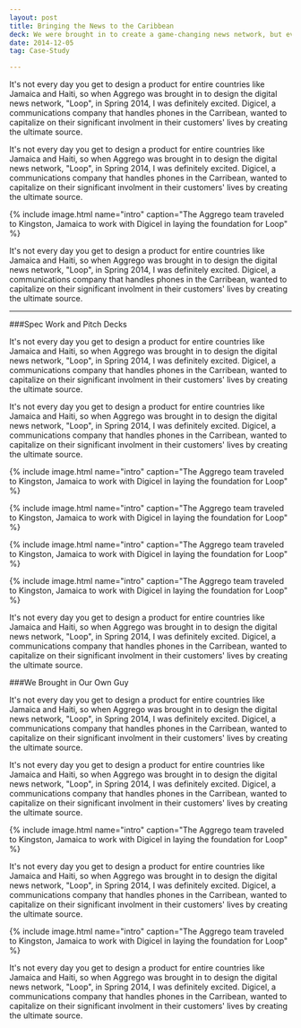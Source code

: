 ```yaml
---
layout: post
title: Bringing the News to the Caribbean
deck: We were brought in to create a game-changing news network, but eventually cast aside in favor of inhouse design and development teams.
date: 2014-12-05
tag: Case-Study

---
```


It's not every day you get to design a product for entire countries like Jamaica and Haiti, so when Aggrego was brought in to design the digital news network, "Loop", in Spring 2014, I was definitely excited. Digicel, a communications company that handles phones in the Carribean, wanted to capitalize on their significant involment in their customers' lives by creating the ultimate source.

It's not every day you get to design a product for entire countries like Jamaica and Haiti, so when Aggrego was brought in to design the digital news network, "Loop", in Spring 2014, I was definitely excited. Digicel, a communications company that handles phones in the Carribean, wanted to capitalize on their significant involment in their customers' lives by creating the ultimate source.

{% include image.html name="intro" caption="The Aggrego team traveled to Kingston, Jamaica to work with Digicel in laying the foundation for Loop" %}

It's not every day you get to design a product for entire countries like Jamaica and Haiti, so when Aggrego was brought in to design the digital news network, "Loop", in Spring 2014, I was definitely excited. Digicel, a communications company that handles phones in the Carribean, wanted to capitalize on their significant involment in their customers' lives by creating the ultimate source.

---

###Spec Work and Pitch Decks

It's not every day you get to design a product for entire countries like Jamaica and Haiti, so when Aggrego was brought in to design the digital news network, "Loop", in Spring 2014, I was definitely excited. Digicel, a communications company that handles phones in the Carribean, wanted to capitalize on their significant involment in their customers' lives by creating the ultimate source.

It's not every day you get to design a product for entire countries like Jamaica and Haiti, so when Aggrego was brought in to design the digital news network, "Loop", in Spring 2014, I was definitely excited. Digicel, a communications company that handles phones in the Carribean, wanted to capitalize on their significant involment in their customers' lives by creating the ultimate source.

{% include image.html name="intro" caption="The Aggrego team traveled to Kingston, Jamaica to work with Digicel in laying the foundation for Loop" %}

{% include image.html name="intro" caption="The Aggrego team traveled to Kingston, Jamaica to work with Digicel in laying the foundation for Loop" %}

{% include image.html name="intro" caption="The Aggrego team traveled to Kingston, Jamaica to work with Digicel in laying the foundation for Loop" %}

{% include image.html name="intro" caption="The Aggrego team traveled to Kingston, Jamaica to work with Digicel in laying the foundation for Loop" %}

It's not every day you get to design a product for entire countries like Jamaica and Haiti, so when Aggrego was brought in to design the digital news network, "Loop", in Spring 2014, I was definitely excited. Digicel, a communications company that handles phones in the Carribean, wanted to capitalize on their significant involment in their customers' lives by creating the ultimate source.

###We Brought in Our Own Guy

It's not every day you get to design a product for entire countries like Jamaica and Haiti, so when Aggrego was brought in to design the digital news network, "Loop", in Spring 2014, I was definitely excited. Digicel, a communications company that handles phones in the Carribean, wanted to capitalize on their significant involment in their customers' lives by creating the ultimate source.

It's not every day you get to design a product for entire countries like Jamaica and Haiti, so when Aggrego was brought in to design the digital news network, "Loop", in Spring 2014, I was definitely excited. Digicel, a communications company that handles phones in the Carribean, wanted to capitalize on their significant involment in their customers' lives by creating the ultimate source.

{% include image.html name="intro" caption="The Aggrego team traveled to Kingston, Jamaica to work with Digicel in laying the foundation for Loop" %}

It's not every day you get to design a product for entire countries like Jamaica and Haiti, so when Aggrego was brought in to design the digital news network, "Loop", in Spring 2014, I was definitely excited. Digicel, a communications company that handles phones in the Carribean, wanted to capitalize on their significant involment in their customers' lives by creating the ultimate source.

{% include image.html name="intro" caption="The Aggrego team traveled to Kingston, Jamaica to work with Digicel in laying the foundation for Loop" %}

It's not every day you get to design a product for entire countries like Jamaica and Haiti, so when Aggrego was brought in to design the digital news network, "Loop", in Spring 2014, I was definitely excited. Digicel, a communications company that handles phones in the Carribean, wanted to capitalize on their significant involment in their customers' lives by creating the ultimate source.